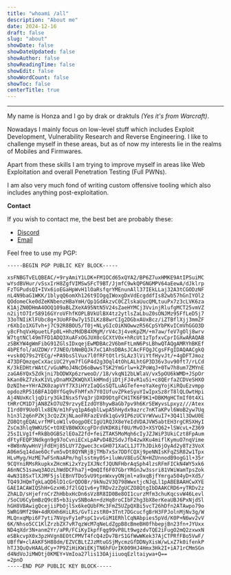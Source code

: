 ```yaml
---
title: "whoami /all"
description: "About me"
date: 2024-12-16
draft: false
slug: "about"
showDate: false
showDateUpdated: false
showAuthor: false
showReadingTime: false
showEdit: false
showWordCount: false
showToc: false
centerTitle: true
---
```


---
My name is Honza and I go by drak or draktuls *(Yes it's from Warcraft)*.

Nowadays I mainly focus on low-level stuff which includes Exploit Development, Vulnerability Research and Reverse Engineering.
I like to challenge myself in these areas, but as of now my interests lie in the realms of Mobiles and Firmwares.

Apart from these skills I am trying to improve myself in areas like Web Exploitation and overall Penetration Testing (Full PWNs).

I am also very much fond of writing custom offensive tooling which also includes anything post-exploitation.

**Contact**

If you wish to contact me, the best bet are probably these:
- [Discord](https://discord.com/users/308273436076015618)
- [Email](mailto:dr4k.sec{at}gmail.com)

Feel free to use my PGP:

```
-----BEGIN PGP PUBLIC KEY BLOCK-----

xsFNBGTvELQBEAC/+9ryAmiY1LDK+FM1OCd65xQYA2/BP6Z7uxHMKE9AtIPSuiMC
wYsdBVHur/vSsxIrH8ZgfVIMSwSFcT9BT/JjmfC9wkQPGNGMPV64aEewA/dJklrp
FzTGPudsQI+IVx6ioEGaHpWvH1lOaRsfqrYMEnunAll37IEkLLaj32A3tCGODzNF
nL4N9baG1WKK/1blyqQ6omXh126t9IOgqIWoxgDxVdEcgddfIs82wb57hGnIYOl2
QOdomeCke0dZeKNbenzHBaYmH/Qp1GdAkzvC0CZlskaUucQMLtuuPx7z3cLVK6za
K1AjZN0DHmA4OOQ109aBLZXeXA95NtN5V24sZaeHYMCj3VvinjRlufgMCT25vmVZ
n2ijtO7Ir58916GYroVFhfKOPLBVkUlBX4tz2ytlsZaLbuZ0sONJMz95FfLeD5j7
33oTNIiKlFUbc8g+3UoRF0w7y15ILKz88wrCIg2DGbxAUxBcz/iZTBflXjj3mmZF
r6XbIo1XGTvh+j7C92R8BOU5/T0j+NLyGIcOiKNOwwzR56CpSYbPKvICmVhGGO3D
y8cFhqVxHpuetLFp0L+HhzMdDB4XMgM/rV4c3j4veKpZM/+m7aw/feV7gOlj8wrv
W7tgtNCl49mTFD1ADQ3XuAFxOGJUX0cGCXtV0x+hRcUt1zTpfxvCprIGXwARAQAB
zSBKYW4gWmFibG91ZGlsIDxqejEwMDBAc2V6bmFtLmN6PsLBhwQTAQgAMRYhBKEf
4bPEfol/aUZDW/r7JNEO/bNmBQJk7xC1AhsDBAsJCAcFFQgJCgsFFgIDAQAACgkQ
+vsk0Q79s2YECg/+PA9bsSlVux7l0fRFtOtlrSLAz3lViYtfHyvJt/+4gDFTJmoz
473DFQmzqeCxXaciUC2Yym7flGP4d2g3Oql4tOhLALhtGP3D36v3uv90ft7/rLCd
K/3kEDHtrWAtC/vGuWMoJ4NcD6oBwwsTSK2YmGrlw+kZPoWqJ+0Tw7h8um7ZMYnE
zaGA6YQx5Zdkjni7bODWXp6zrweoD//18/vkqN12bLWlaV/vx5pOU6kWMD+JSpOr
kKan0kZ7zkxK1VLyDnaMXZKWQhXlkHMndjiDtjFJ4vR1u5i+c8QErfaZCDVeSHXO
DzNIhe+YHrAZK0zapVYf7X3iHYzIaQGsSQTLuAGTefe+oYaXegYojKiRQuEzvmpp
opdozRP516BFA1Q0YfGq9vFhMfxh7Y0IUfuvZPkeSyuYIwIpxSz8rT8lQLOwtHpi
Aj4NUxKcljqDiry3GkINsxSfVq3rjDXD9DtgFCH1TK6F9K1+DBKMgHCTmIf0t4Xi
tHRrCM1D7jAN8ZkO7UZ9rzvyEIzdOY8hywBaGb7pv9h6KrSEWyvsLpxyz///Atex
I1rd0Y9Uo0llx8EN/m1hFyq1pA6qblLwpA5hHydx9azrc7nKTaKPvl6WoB2yw7Uq
h1n3l2q6nPZKj3cQzZXjNLaoFRFazEVdk1qGv9IP6zUCVrWVwuI7+3Q41l3OwU0E
ZO8QtgEQALvrfMFLoW1lvOogpOECIgU1RQJX8eYeIdVDAJVW5abtEH3rgCRSXHyI
ZsCm3hlq9WKU5C+tOXEVB0WXXcgFDrdVKDK8if0U/MvO3+XSYQ62+lSWcvL+Z369
25sILVg1f+RkBbOGBSzlEOaZ2fd+feiZTAK5MoMqh6cIyJZJWiP3UkiCzt8FpAum
dFtyFEQP3Ndkgn9g97oCvniECxLpAPvD4B2SdvJfb4zwXKu4miflKymuO7nqVime
+8W8nNywHnVjFdEHj85LUY7Zgwec3cxGH071XaCL1JT7hJDik6jOyAd2y8Tz3VoX
A06mSq14dae6Ocfvm5vDt8QYNRjBjTMb7xSx7DDfCQXj9peNNIsKFqZSR82w1Tpx
HLvMyg/HzME7wFSnNaAPm/hglsstmy0S+iluWuV8EuSCN+HZUnnodB9ogG1l+35r
9CQYniRMsRkupkxZHcmKi2xYzyIXJNcfJQUNFHbrAqSph4lzsRFmFICkN4WY5xk6
A6nNC51sawq3AOzLhWdDCFha7j+QmQIf6F07GbrYRGnJw3ssri81VWiWamTpsZok
4wN318SxTlXJMF5jslEBnVTDo5vU9tpnWxvyONjml+a9xqBjfYmrga504yD+Xd5/
TQ49JHQmTgkLaQD6lD1cGrQDOBr/9kNu2V3Q798WwxtjcNJqLl1pABEBAAHCwXYE
GAEIACAWIQShH+GzxH6Jf2lGQ1v6+yTRDv2zZgUCZO8QtgIbDAAKCRD6+yTRDv2z
ZhALD/sHjefrnCrZhHbbxHcDn6sVz8R8ID0Be8OI1curzMfm3chuKqcsvW46Levl
/SoCU6CybmBzQ9c85+b3iyvSNBoAn+dzHq8roCIbF2hg3bX8erKeaUBJ6PxNjdSl
hGH8VBAwigQcejiiPbOjlSx6keQUbFMc3FmZ5UZpQXBi5vcT26hDfn2ATAwpo79o
5WRG9Mf29W+4dRXHh6HiLRS/GvTizstR0+3Tnt7DGcucfgBrH3FPJolnMjNv3g/W
MLQnxqMpi6F7yti7NVgvFy1ePspC1vvGiM1ERhlCqNAbpies5pVd/K0P+N6wv2vV
6K/Nhso5CC1KlZrzbZX7vR7qzWcM7qNeLdZgpB8cBmeBH0fhbepjBn23fn+JYUxx
ND4qXdr3N+anm2Yr/aPR/FCiKyIkpfFqg99vP8Lt9wgzdvTQE2iFugO2mQ2zxwxN
eSBkcvpX0x3pzHVgn8EOtCPMVT4fcQ4zDv7BrS1GfWwWKek37AjCTPRfFBo5VwF/
UBffW+clAkKF5H88dm/EZVCBLtZJzMtuGSjMycmzGfDDNyXisW/wLxZ7k0ifenkP
hTJ3QuQvHAALdCy+7P9ZiHiKWiEKjTN6hFUrIK009HJ4Hmx3Hk2I+iA71rCMmSGn
d4NdVoJiMWOtj0KMEY+VmIoa27lis13OAjiiuoqEzltaiywa+Q==
=2pnO
-----END PGP PUBLIC KEY BLOCK-----
```